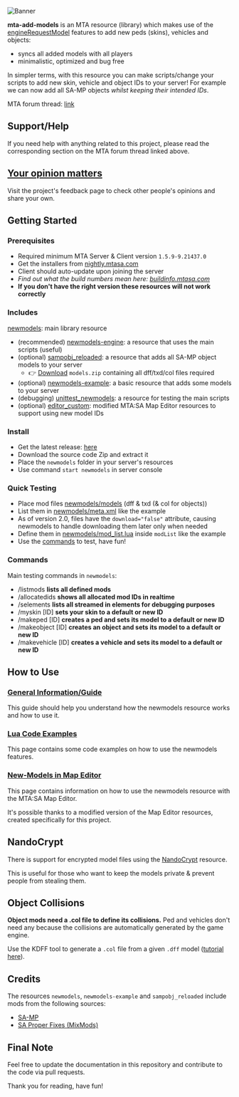 ![Banner](https://i.imgur.com/8kdbVbC.png)

**mta-add-models** is an MTA resource (library) which makes use of the [engineRequestModel](https://wiki.multitheftauto.com/wiki/EngineRequestModel) features to add new peds (skins), vehicles and objects:

- syncs all added models with all players
- minimalistic, optimized and bug free

In simpler terms, with this resource you can make scripts/change your scripts to add new skin, vehicle and object IDs to your server! For example we can now add all SA-MP objects *whilst keeping their intended IDs*.

MTA forum thread: [link](https://forum.mtasa.com/topic/133212-rel-add-new-models-library/#comment-1003395)

## Support/Help

If you need help with anything related to this project, please read the corresponding section on the MTA forum thread linked above.

## [Your opinion matters](https://github.com/Fernando-A-Rocha/mta-add-models/issues/7)

Visit the project's feedback page to check other people's opinions and share your own.

## Getting Started

### Prerequisites

- Required minimum MTA Server & Client version `1.5.9-9.21437.0`
- Get the installers from [nightly.mtasa.com](https://nightly.mtasa.com/)
- Client should auto-update upon joining the server
- *Find out what the build numbers mean here: [buildinfo.mtasa.com](https://buildinfo.mtasa.com/)*
- **If you don't have the right version these resources will not work correctly**

### Includes

[newmodels](/newmodels): main library resource

- (recommended) [newmodels-engine](/[examples]/newmodels-engine): a resource that uses the main scripts (useful)
- (optional) [sampobj_reloaded](/[examples]/sampobj_reloaded): a resource that adds all SA-MP object models to your server
  - 👉 [Download](https://www.mediafire.com/file/mgqrk0rq7jrgsuc/models.zip/file) `models.zip` containing all dff/txd/col files required
- (optional) [newmodels-example](/[examples]/newmodels-example): a basic resource that adds some models to your server
- (debugging) [unittest_newmodels](/[examples]/unittest_newmodels): a resource for testing the main scripts
- (optional) [editor_custom](/.github/docs/custom_editor/README.md): modified MTA:SA Map Editor resources to support using new model IDs

### Install

- Get the latest release: [here](https://github.com/Fernando-A-Rocha/mta-add-models/releases/latest)
- Download the source code Zip and extract it
- Place the `newmodels` folder in your server's resources
- Use command `start newmodels` in server console

### Quick Testing

- Place mod files [newmodels/models](/newmodels/models) (dff & txd (& col for objects))
- List them in [newmodels/meta.xml](/newmodels/meta.xml) like the example
- As of version 2.0, files have the `download="false"` attribute, causing newmodels to handle downloading them later only when needed
- Define them in [newmodels/mod_list.lua](/newmodels/mod_list.lua) inside `modList` like the example
- Use the [commands](#commands) to test, have fun!

### Commands

Main testing commands in `newmodels`:

- /listmods **lists all defined mods**
- /allocatedids **shows all allocated mod IDs in realtime**
- /selements **lists all streamed in elements for debugging purposes**
- /myskin [ID] **sets your skin to a default or new ID**
- /makeped [ID] **creates a ped and sets its model to a default or new ID**
- /makeobject [ID] **creates an object and sets its model to a default or new ID**
- /makevehicle [ID] **creates a vehicle and sets its model to a default or new ID**

## How to Use

### [General Information/Guide](/.github/docs/MAIN.md)

This guide should help you understand how the newmodels resource works and how to use it.

### [Lua Code Examples](/.github/docs/EXAMPLES.md)

This page contains some code examples on how to use the newmodels features.

### [New-Models in Map Editor](/.github/docs/custom_editor/README.md)

This page contains information on how to use the newmodels resource with the MTA:SA Map Editor.

It's possible thanks to a modified version of the Map Editor resources, created specifically for this project.

## NandoCrypt

There is support for encrypted model files using the [NandoCrypt](https://github.com/Fernando-A-Rocha/mta-nandocrypt) resource.

This is useful for those who want to keep the models private & prevent people from stealing them.

## Object Collisions

**Object mods need a .col file to define its collisions.** Ped and vehicles don't need any because the collisions are automatically generated by the game engine.

Use the KDFF tool to generate a `.col` file from a given `.dff` model ([tutorial here](https://github.com/Fernando-A-Rocha/mta-samp-maploader/blob/main/.github/docs/TUTORIAL_COL.md)).

## Credits

The resources `newmodels`, `newmodels-example` and `sampobj_reloaded` include mods from the following sources:

- [SA-MP](https://dev.prineside.com/en/gtasa_samp_model_id/tag/2-sa-mp/)
- [SA Proper Fixes (MixMods)](https://www.mixmods.com.br/2022/08/sa-proper-fixes/)

## Final Note

Feel free to update the documentation in this repository and contribute to the code via pull requests.

Thank you for reading, have fun!
